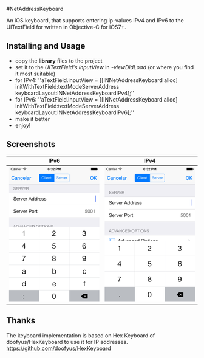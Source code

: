 #NetAddressKeyboard

An iOS keyboard, that supports entering ip-values IPv4 and IPv6 to the UITextField for written in Objective-C for iOS7+.

## Installing and Usage

  - copy the **library** files to the project
  - set it to the *UITextField's inputView* in *-viewDidLoad* (or where you find it most suitable)
  - for IPv4: ''aTextField.inputView = [[INNetAddressKeyboard alloc] initWithTextField:textModeServerAddress keyboardLayout:INNetAddressKeyboardIPv4];''
  - for IPv6: ''aTextField.inputView = [[INNetAddressKeyboard alloc] initWithTextField:textModeServerAddress keyboardLayout:INNetAddressKeyboardIPv6];''
  - make it better
  - enjoy!

## Screenshots

|IPv6|IPv4|
|---|---|
|![IPv6](ipkeyboard-ipv6@2x.png)|![IPv4](ipkeyboard-ipv4@2x.png)|

## Thanks

The keyboard implementation is based on Hex Keyboard of doofyus/HexKeyboard to use it for IP addresses.
https://github.com/doofyus/HexKeyboard
